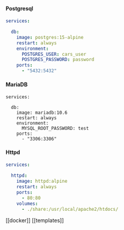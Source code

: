#### Postgresql
```yaml
services:

  db:
    image: postgres:15-alpine
    restart: always
    environment:
      POSTGRES_USER: cars_user
      POSTGRES_PASSWORD: password
    ports:
      - "5432:5432"

```

#### MariaDB
```
services:

  db:
    image: mariadb:10.6
    restart: always
    environment:
      MYSQL_ROOT_PASSWORD: test
    ports: 
      - "3306:3306"
```

#### Httpd
```yaml
services:

  httpd:
    image: httpd:alpine
    restart: always
    ports:
      - 80:80
    volumes:
      - ./share:/usr/local/apache2/htdocs/
```


[[docker]]
[[templates]]